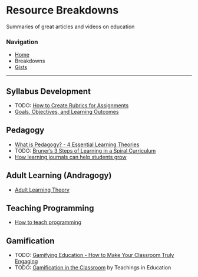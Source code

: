 # Resource Breakdowns
Summaries of great articles and videos on education

### Navigation
- [Home](../index.md)
- Breakdowns
- [Gists](gists/index.md)

---

## Syllabus Development
- TODO: [How to Create Rubrics for Assignments](https://www.youtube.com/watch?v=Fr48veTtVpM)
- [Goals, Objectives, and Learning Outcomes](goals-objectives-learning-outomes.md)

## Pedagogy
- [What is Pedagogy? - 4 Essential Learning Theories](what-is-pedagogy.md)
- TODO: [Bruner’s 3 Steps of Learning in a Spiral Curriculum](https://www.youtube.com/watch?v=rZfAsbhfL_Y)
- [How learning journals can help students grow](how-learning-journals-can-help-students-grow.md)

## Adult Learning (Andragogy)
- [Adult Learning Theory](adult-learning-theory.md)

## Teaching Programming
- [How to teach programming](how-to-teach-programming.md)

## Gamification
- TODO: [Gamifying Education - How to Make Your Classroom Truly Engaging](https://www.youtube.com/watch?v=MuDLw1zIc94)
- TODO: [Gamification in the Classroom](https://www.youtube.com/watch?v=W72DnmSZbr4) by Teachings in Education